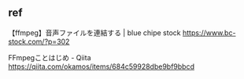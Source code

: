 ## ref

【ffmpeg】音声ファイルを連結する | blue chipe stock
https://www.bc-stock.com/?p=302

FFmpegことはじめ - Qiita
https://qiita.com/okamos/items/684c59928dbe9bf9bbcd